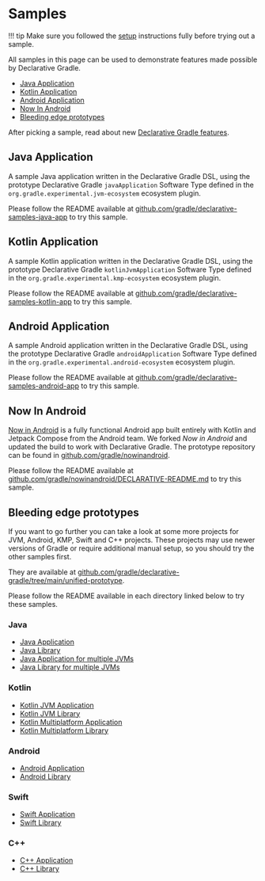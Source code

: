 <!-- omit in toc -->
# Samples
!!! tip
    Make sure you followed the [setup](./setup.md) instructions fully before trying out a sample.

All samples in this page can be used to demonstrate features made possible by Declarative Gradle.

- [Java Application](#java-application)
- [Kotlin Application](#kotlin-application)
- [Android Application](#android-application)
- [Now In Android](#now-in-android)
- [Bleeding edge prototypes](#bleeding-edge-prototypes)

After picking a sample, read about new [Declarative Gradle features](./features.md).

## Java Application

A sample Java application written in the Declarative Gradle DSL, using the prototype Declarative Gradle `javaApplication` Software Type defined in the `org.gradle.experimental.jvm-ecosystem` ecosystem plugin.

Please follow the README available at [github.com/gradle/declarative-samples-java-app](https://github.com/gradle/declarative-samples-java-app) to try this sample.

## Kotlin Application

A sample Kotlin application written in the Declarative Gradle DSL, using the prototype Declarative Gradle `kotlinJvmApplication` Software Type defined in the `org.gradle.experimental.kmp-ecosystem` ecosystem plugin.

Please follow the README available at  [github.com/gradle/declarative-samples-kotlin-app](https://github.com/gradle/declarative-samples-kotlin-app) to try this sample.

## Android Application

A sample Android application written in the Declarative Gradle DSL, using the prototype Declarative Gradle `androidApplication` Software Type defined in the `org.gradle.experimental.android-ecosystem` ecosystem plugin.

Please follow the README available at  [github.com/gradle/declarative-samples-android-app](https://github.com/gradle/declarative-samples-android-app) to try this sample.

## Now In Android

[Now in Android](https://github.com/android/nowinandroid) is a fully functional Android app built entirely with Kotlin and Jetpack Compose from the Android team.
We forked _Now in Android_ and updated the build to work with Declarative Gradle.
The prototype repository can be found in [github.com/gradle/nowinandroid](https://github.com/gradle/nowinandroid).

Please follow the README available at [github.com/gradle/nowinandroid/DECLARATIVE-README.md](https://github.com/gradle/nowinandroid/blob/main-declarative/DECLARATIVE-README.md) to try this sample.

## Bleeding edge prototypes

If you want to go further you can take a look at some more projects for JVM, Android, KMP, Swift and C++ projects. These projects may use newer versions of Gradle or require additional manual setup, so you should try the other samples first. 

They are available at [github.com/gradle/declarative-gradle/tree/main/unified-prototype](https://github.com/gradle/declarative-gradle/tree/main/unified-prototype).

Please follow the README available in each directory linked below to try these samples.

<!-- omit in toc -->
### Java

- [Java Application](https://github.com/gradle/declarative-gradle/tree/main/unified-prototype/testbed-java-application/)
- [Java Library](https://github.com/gradle/declarative-gradle/tree/main/unified-prototype/testbed-java-library/)
- [Java Application for multiple JVMs](https://github.com/gradle/declarative-gradle/tree/main/unified-prototype/testbed-jvm-application/)
- [Java Library for multiple JVMs](https://github.com/gradle/declarative-gradle/tree/main/unified-prototype/testbed-jvm-library/)

<!-- omit in toc -->
### Kotlin

- [Kotlin JVM Application](https://github.com/gradle/declarative-gradle/tree/main/unified-prototype/testbed-kotlin-jvm-application/)
- [Kotlin JVM Library](https://github.com/gradle/declarative-gradle/tree/main/unified-prototype/testbed-kotlin-jvm-library/)
- [Kotlin Multiplatform Application](https://github.com/gradle/declarative-gradle/tree/main/unified-prototype/testbed-kotlin-application/)
- [Kotlin Multiplatform Library](https://github.com/gradle/declarative-gradle/tree/main/unified-prototype/testbed-kotlin-library/)

<!-- omit in toc -->
### Android

- [Android Application](https://github.com/gradle/declarative-gradle/tree/main/unified-prototype/testbed-android-application/)
- [Android Library](https://github.com/gradle/declarative-gradle/tree/main/unified-prototype/testbed-android-library/)

<!-- omit in toc -->
### Swift

- [Swift Application](https://github.com/gradle/declarative-gradle/tree/main/unified-prototype/testbed-swift-application/)
- [Swift Library](https://github.com/gradle/declarative-gradle/tree/main/unified-prototype/testbed-swift-library/)

<!-- omit in toc -->
### C++

- [C++ Application](https://github.com/gradle/declarative-gradle/tree/main/unified-prototype/testbed-cpp-application/)
- [C++ Library](https://github.com/gradle/declarative-gradle/tree/main/unified-prototype/testbed-cpp-library/)
